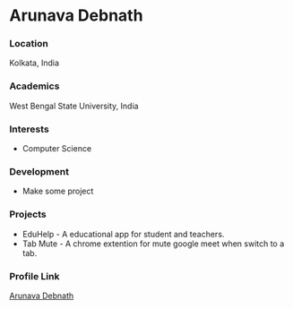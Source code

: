 # Arunava Debnath

### Location

Kolkata, India

### Academics

West Bengal State University, India

### Interests

- Computer Science

### Development

- Make some project

### Projects

- EduHelp - A educational app for student and teachers.
- Tab Mute - A chrome extention for mute google meet when switch to a tab.

### Profile Link

[Arunava Debnath](https://github.com/AwesomeArunava)
